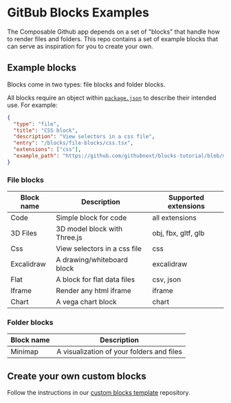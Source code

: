 # GitBub Blocks Examples

The Composable Github app depends on a set of "blocks" that handle how to render files and folders. This repo contains a set of example blocks that can serve as inspiration for you to create your own.

## Example blocks

Blocks come in two types: file blocks and folder blocks.

All blocks require an object within [`package.json`](https://github.com/githubnext/composable-github-example-blocks/blob/main/package.json#L20) to describe their intended use. For example:

```json
{
  "type": "file",
  "title": "CSS block",
  "description": "View selectors in a css file",
  "entry": "/blocks/file-blocks/css.tsx",
  "extensions": ["css"],
  "example_path": "https://github.com/githubnext/blocks-tutorial/blob/main/global.css"
}
```

### File blocks

| Block name | Description                  | Supported extensions |
| ---------- | ---------------------------- | -------------------- |
| Code       | Simple block for code        | all extensions       |
| 3D Files   | 3D model block with Three.js | obj, fbx, gltf, glb  |
| Css        | View selectors in a css file | css                  |
| Excalidraw | A drawing/whiteboard block   | excalidraw           |
| Flat       | A block for flat data files  | csv, json            |
| Iframe     | Render any html iframe       | iframe               |
| Chart      | A vega chart block           | chart                |

### Folder blocks

| Block name | Description                               |
| ---------- | ----------------------------------------- |
| Minimap    | A visualization of your folders and files |

## Create your own custom blocks

Follow the instructions in our [custom blocks template](https://github.com/githubnext/blocks-template) repository.
